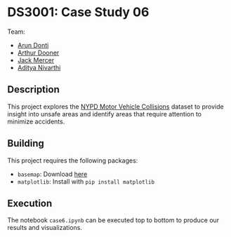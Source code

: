 DS3001: Case Study 06
=====================

Team:
* [Arun Donti](https://github.com/dontirun)
* [Arthur Dooner](https://github.com/Shunderpooch/)
* [Jack Mercer](https://github.com/mercer-j)
* [Aditya Nivarthi](https://github.com/SIZMW)

## Description
This project explores the [NYPD Motor Vehicle Collisions](https://nycopendata.socrata.com/Public-Safety/NYPD-Motor-Vehicle-Collisions/h9gi-nx95?) dataset to provide insight into unsafe areas and identify areas that require attention to minimize accidents.

## Building
This project requires the following packages:
* `basemap`: Download [here](https://sourceforge.net/projects/matplotlib/files/matplotlib-toolkits/basemap-1.0.7/)
* `matplotlib`: Install with `pip install matplotlib`

## Execution
The notebook `case6.ipynb` can be executed top to bottom to produce our results and visualizations.
